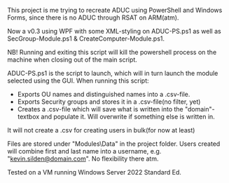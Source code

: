 This project is me trying to recreate ADUC using PowerShell and Windows Forms, since there is no ADUC through RSAT on ARM(atm).

Now a v0.3 using WPF with some XML-styling on ADUC-PS.ps1 as well as SecGroup-Module.ps1 & CreateComputer-Module.ps1.

NB! Running and exiting this script will kill the powershell process on the machine when closing out of the main script.

ADUC-PS.ps1 is the script to launch, which will in turn launch the module selected using the GUI. When running this script:

  - Exports OU names and distinguished names into a .csv-file.
  - Exports Security groups and stores it in a .csv-file(no filter, yet)
  - Creates a .csv-file which will save what is written into the "domain"-textbox and populate it. Will overwrite if something else is written in.

It will not create a .csv for creating users in bulk(for now at least)

Files are stored under "Modules\Data" in the project folder. Users created will combine first and last name into a username, e.g. "kevin.silden@domain.com". No flexibility there atm.

Tested on a VM running Windows Server 2022 Standard Ed.
